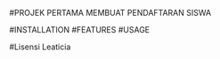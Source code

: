 #PROJEK PERTAMA MEMBUAT PENDAFTARAN SISWA 



#INSTALLATION
#FEATURES
#USAGE




#Lisensi Leaticia 
